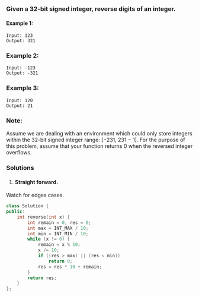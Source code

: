 ### Given a 32-bit signed integer, reverse digits of an integer.

#### Example 1:

```
Input: 123
Output: 321
```

### Example 2:

```
Input: -123
Output: -321
```

### Example 3:

```
Input: 120
Output: 21
```

### Note:

Assume we are dealing with an environment which could only store integers within the 32-bit signed integer range: [−231,  231 − 1]. For the purpose of this problem, assume that your function returns 0 when the reversed integer overflows.

### Solutions

1. #### Straight forward.

Watch for edges cases.

```c++
class Solution {
public:
    int reverse(int x) {
        int remain = 0, res = 0;
        int max = INT_MAX / 10;
        int min = INT_MIN / 10;
        while (x != 0) {
            remain = x % 10;
            x /= 10;
            if ((res > max) || (res < min))
                return 0;
            res = res * 10 + remain;
        }
        return res;
    }
};
```
